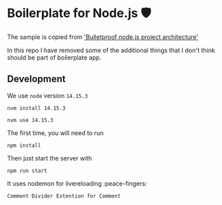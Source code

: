 # Boilerplate for Node.js 🛡️

The sample is copied from ['Bulletproof node.js project architecture'](https://github.com/santiq/bulletproof-nodejs)

In this repo I have removed some of the additional things that I don't think should be part of boilerplate app.

## Development

We use `node` version `14.15.3`

```
nvm install 14.15.3
```

```
nvm use 14.15.3
```

The first time, you will need to run

```
npm install
```

Then just start the server with

```
npm run start
```

It uses nodemon for livereloading :peace-fingers:

```
Comment Divider Extention for Comment
```
